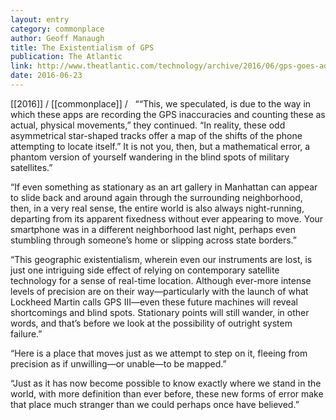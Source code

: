 ```yaml
---
layout: entry
category: commonplace
author: Geoff Manaugh
title: The Existentialism of GPS
publication: The Atlantic
link: http://www.theatlantic.com/technology/archive/2016/06/gps-goes-adrift/487334/
date: 2016-06-23
---
```


[[2016]] / [[commonplace]] / 
 
““This, we speculated, is due to the way in which these apps are recording the GPS inaccuracies and counting these as actual, physical movements,” they continued. “In reality, these odd asymmetrical star-shaped tracks offer a map of the shifts of the phone attempting to locate itself.” It is not you, then, but a mathematical error, a phantom version of yourself wandering in the blind spots of military satellites.”

“If even something as stationary as an art gallery in Manhattan can appear to slide back and around again through the surrounding neighborhood, then, in a very real sense, the entire world is also always night-running, departing from its apparent fixedness without ever appearing to move. Your smartphone was in a different neighborhood last night, perhaps even stumbling through someone’s home or slipping across state borders.”

“This geographic existentialism, wherein even our instruments are lost, is just one intriguing side effect of relying on contemporary satellite technology for a sense of real-time location. Although ever-more intense levels of precision are on their way—particularly with the launch of what Lockheed Martin calls GPS III—even these future machines will reveal shortcomings and blind spots. Stationary points will still wander, in other words, and that’s before we look at the possibility of outright system failure.”

“Here is a place that moves just as we attempt to step on it, fleeing from precision as if unwilling—or unable—to be mapped.”

“Just as it has now become possible to know exactly where we stand in the world, with more definition than ever before, these new forms of error make that place much stranger than we could perhaps once have believed.”
